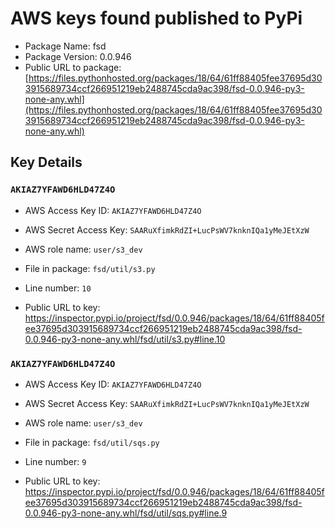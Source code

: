 # AWS keys found published to PyPi

* Package Name: fsd
* Package Version: 0.0.946
* Public URL to package: [https://files.pythonhosted.org/packages/18/64/61ff88405fee37695d303915689734ccf266951219eb2488745cda9ac398/fsd-0.0.946-py3-none-any.whl](https://files.pythonhosted.org/packages/18/64/61ff88405fee37695d303915689734ccf266951219eb2488745cda9ac398/fsd-0.0.946-py3-none-any.whl)

## Key Details

### `AKIAZ7YFAWD6HLD47Z4O`

* AWS Access Key ID: `AKIAZ7YFAWD6HLD47Z4O`
* AWS Secret Access Key: `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` 
* AWS role name: `user/s3_dev`
* File in package: `fsd/util/s3.py`
* Line number: `10`

* Public URL to key: https://inspector.pypi.io/project/fsd/0.0.946/packages/18/64/61ff88405fee37695d303915689734ccf266951219eb2488745cda9ac398/fsd-0.0.946-py3-none-any.whl/fsd/util/s3.py#line.10



### `AKIAZ7YFAWD6HLD47Z4O`

* AWS Access Key ID: `AKIAZ7YFAWD6HLD47Z4O`
* AWS Secret Access Key: `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` 
* AWS role name: `user/s3_dev`
* File in package: `fsd/util/sqs.py`
* Line number: `9`

* Public URL to key: https://inspector.pypi.io/project/fsd/0.0.946/packages/18/64/61ff88405fee37695d303915689734ccf266951219eb2488745cda9ac398/fsd-0.0.946-py3-none-any.whl/fsd/util/sqs.py#line.9


